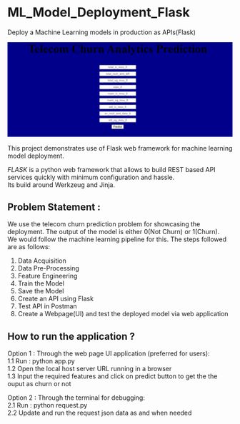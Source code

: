 # ML_Model_Deployment_Flask  
Deploy a Machine Learning models in production as APIs(Flask)  

![alt text](https://github.com/Ashutosh27ind/ML_Model_Deployment_Flask/blob/main/Capture.PNG?raw=true)
  
This project demonstrates use of Flask web framework for machine learning model deployment.    
      
*FLASK* is a python web framework that allows to build REST based API services quickly with minimum configuration and hassle.    
Its build around Werkzeug and Jinja.    
  
## Problem Statement :  
We use the telecom churn prediction problem for showcasing the deployment. The output of the model is either 0(Not Churn) or 1(Churn).  
We would follow the machine learning pipeline for this. The steps followed are as follows:  
  
1.	Data Acquisition  
2.	Data Pre-Processing  
3.	Feature Engineering  
4.  Train the Model  
5.	Save the Model  
6.	Create an API using Flask  
7.	Test API in Postman  
8.	Create a Webpage(UI) and test the deployed model via web application
  
## How to run the application ?  
  
Option 1 : Through the web page UI application (preferred for users):  
  1.1 Run : python app.py  
  1.2 Open the local host server URL running in a browser  
  1.3 Input the required features and click on predict button to get the the ouput as churn or not  
    
Option 2 : Through the terminal for debugging:  
  2.1 Run : python request.py  
  2.2 Update and run the request json data as and when needed   
    
    
